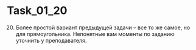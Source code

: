 # Task_01_20
20. Более простой вариант предыдущей задачи – все то же самое, но для прямоугольника.
    Непонятные вам моменты по заданию уточнить у преподавателя.
